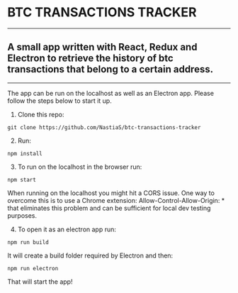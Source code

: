 # BTC TRANSACTIONS TRACKER
---
## A small app written with React, Redux and Electron to retrieve the history of btc transactions that belong to a certain address. 

---
The app can be run on the localhost as well as an Electron app. Please follow the steps below to start it up.

1) Clone this repo:
```
git clone https://github.com/NastiaS/btc-transactions-tracker
```
2) Run: 
```
npm install
```
3) To run on the localhost in the browser run:
```
npm start
```
When running on the localhost you might hit a CORS issue. One way to overcome this is to use a Chrome extension: Allow-Control-Allow-Origin: * that eliminates this problem and can be sufficient for local dev testing purposes.

4) To open it as an electron app run:
```
npm run build
```
It will create a build folder required by Electron and then:
```
npm run electron
```
That will start the app!

